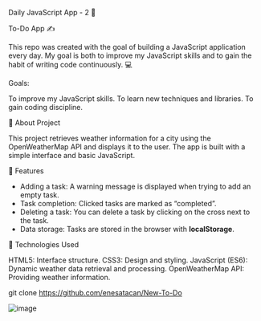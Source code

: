 Daily JavaScript App - 2 🚀

To-Do App ✍️

This repo was created with the goal of building a JavaScript application every day. My goal is both to improve my JavaScript skills and to gain the habit of writing code continuously. 💻

Goals:

To improve my JavaScript skills.
To learn new techniques and libraries.
To gain coding discipline.

📌 About Project

This project retrieves weather information for a city using the OpenWeatherMap API and displays it to the user. The app is built with a simple interface and basic JavaScript.

📌 Features

- Adding a task: A warning message is displayed when trying to add an empty task.
- Task completion: Clicked tasks are marked as “completed”.
- Deleting a task: You can delete a task by clicking on the cross next to the task.
- Data storage: Tasks are stored in the browser with **localStorage**.

🚀 Technologies Used

HTML5: Interface structure.
CSS3: Design and styling.
JavaScript (ES6): Dynamic weather data retrieval and processing.
OpenWeatherMap API: Providing weather information.

git clone https://github.com/enesatacan/New-To-Do

![image](https://github.com/user-attachments/assets/b6ec74bd-eea0-4b99-80da-9bad576aeb1e)
